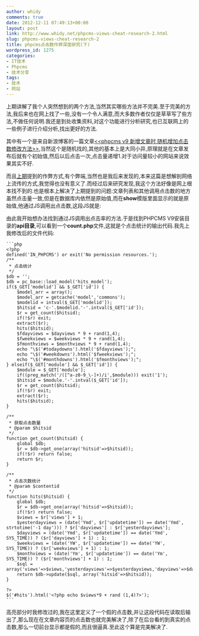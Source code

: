 ```yaml
---
author: whidy
comments: true
date: 2012-12-11 07:49:13+00:00
layout: post
link: http://www.whidy.net/phpcms-views-cheat-research-2.html
slug: phpcms-views-cheat-research-2
title: phpcms点击数作弊深度研究(下)
wordpress_id: 1275
categories:
- IT技术
- Phpcms
- 技术分享
tags:
- 技术
- 网站
---
```


上期讲解了我个人突然想到的两个方法,当然其实哪些方法并不完美.至于完美的方法,我后来也在网上找了一些,没有一个令人满意,而大多数作者仅仅是草草写了些方法,不做任何说明.我还是到处收集资料,对这个功能进行分析研究,也已互联网上的一些例子进行介绍分析,找出更好的方法.

其中有一个是来自新浪博客的一篇文章[<<phpcms v9 新增文章时,随机增加点击数修改方法>>](http://blog.sina.com.cn/s/blog_95a82dde01011lww.html),当然这个是随机找的,其他的基本上是大同小异,原理就是在文章发布后就有个初始值,然后以后点击一次,点击量递增1.对于访问量较小的网站来说效果其实不好.

<!-- more -->

而且[上期](http://www.whidy.net/phpcms-views-cheat-research-1.html)提到的作弊方式,有个弊端,当然也是我后来发现的,本来这篇是想解剖网络上流传的方式,我觉得也没有意义了.而经过后来研究发现,我这个方法好像是网上根本找不到的.也是根本上解决了上期提到的问题:文章列表和其他调用点击数的地方虽然点击量一致,但是在数据库内依然是原始值,而在**show**模版里面显示的就是原始值,他通过JS调用出点击数,这段JS就是:<script language="JavaScript" src="{APP_PATH}api.php?op=count&id={$id}&modelid={$modelid}"></script>

由此我开始想办法找到通过JS调用出点击率的方法.于是找到PHPCMS V9安装目录的**api目录**,可以看到一个**count.php**文件,这就是个点击统计的输出代码.我先上我修改后的文件代码:


    
    ```php
    <?php
    defined('IN_PHPCMS') or exit('No permission resources.'); 
    /**
     * 点击统计
     */
    $db = '';
    $db = pc_base::load_model('hits_model');
    if($_GET['modelid'] && $_GET['id']) {
    	$model_arr = array();
    	$model_arr = getcache('model','commons');
    	$modelid = intval($_GET['modelid']);
    	$hitsid = 'c-'.$modelid.'-'.intval($_GET['id']);
    	$r = get_count($hitsid);
    	if(!$r) exit;
        extract($r);
        hits($hitsid);
    	$fdayviews = $dayviews * 9 + rand(1,4);
    	$fweekviews = $weekviews * 9 + rand(1,4);
    	$fmonthviews = $monthviews * 9 + rand(1,4);
        echo "\$('#todaydowns').html('$fdayviews');";
        echo "\$('#weekdowns').html('$fweekviews');";
        echo "\$('#monthdowns').html('$fmonthviews');";
    } elseif($_GET['module'] && $_GET['id']) {
    	$module = $_GET['module'];
    	if((preg_match('/([^a-z0-9_\-]+)/i',$module))) exit('1');
    	$hitsid = $module.'-'.intval($_GET['id']);
    	$r = get_count($hitsid);
    	if(!$r) exit;
        extract($r);
        hits($hitsid);
    }
    
    /**
     * 获取点击数量
     * @param $hitsid
     */
    function get_count($hitsid) {
    	global $db;
        $r = $db->get_one(array('hitsid'=>$hitsid));  
        if(!$r) return false;	
    	return $r;	
    }
    
    /**
     * 点击次数统计
     * @param $contentid
     */
    function hits($hitsid) {
    	global $db;
    	$r = $db->get_one(array('hitsid'=>$hitsid));
    	if(!$r) return false;
    	$views = $r['views'] + 1;
    	$yesterdayviews = (date('Ymd', $r['updatetime']) == date('Ymd', strtotime('-1 day'))) ? $r['dayviews'] : $r['yesterdayviews'];
    	$dayviews = (date('Ymd', $r['updatetime']) == date('Ymd', SYS_TIME)) ? ($r['dayviews'] + 1) : 1;
    	$weekviews = (date('YW', $r['updatetime']) == date('YW', SYS_TIME)) ? ($r['weekviews'] + 1) : 1;
    	$monthviews = (date('Ym', $r['updatetime']) == date('Ym', SYS_TIME)) ? ($r['monthviews'] + 1) : 1;
    	$sql = array('views'=>$views,'yesterdayviews'=>$yesterdayviews,'dayviews'=>$dayviews,'weekviews'=>$weekviews,'monthviews'=>$monthviews,'updatetime'=>SYS_TIME);
        return $db->update($sql, array('hitsid'=>$hitsid));
    }
    
    ?>
    $('#hits').html('<?php echo $views*9 + rand (1,4)?>');
    ```



高亮部分时我修改过的,我在这里定义了一个假的点击数,并让这段代码在读取后输出了,那么现在在文章内容页的点击数也就完美解决了,除了在后台看的到真实的点击数,那么一切前台显示都是假的,而且很逼真.至此这个算是完美解决了.
